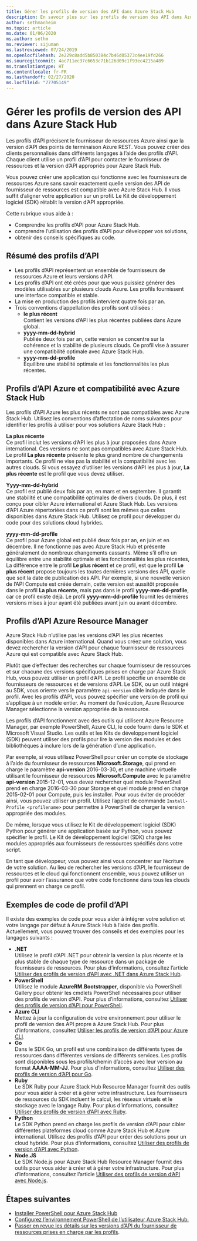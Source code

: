 ```yaml
---
title: Gérer les profils de version des API dans Azure Stack Hub
description: En savoir plus sur les profils de version des API dans Azure Stack Hub
author: sethmanheim
ms.topic: article
ms.date: 01/06/2020
ms.author: sethm
ms.reviewer: sijuman
ms.lastreviewed: 07/24/2019
ms.openlocfilehash: 2e229c8add5b850384c7b46d05373c4ee19fd266
ms.sourcegitcommit: 4ac711ec37c6653c71b126d09c1f93ec4215a489
ms.translationtype: HT
ms.contentlocale: fr-FR
ms.lasthandoff: 02/27/2020
ms.locfileid: "77705149"
---
```

# <a name="manage-api-version-profiles-in-azure-stack-hub"></a>Gérer les profils de version des API dans Azure Stack Hub

Les profils d’API précisent le fournisseur de ressources Azure ainsi que la version d’API des points de terminaison Azure REST. Vous pouvez créer des clients personnalisés dans différents langages à l’aide des profils d’API. Chaque client utilise un profil d’API pour contacter le fournisseur de ressources et la version d’API appropriés pour Azure Stack Hub.

Vous pouvez créer une application qui fonctionne avec les fournisseurs de ressources Azure sans savoir exactement quelle version des API de fournisseur de ressources est compatible avec Azure Stack Hub. Il vous suffit d’aligner votre application sur un profil. Le Kit de développement logiciel (SDK) rétablit la version d’API appropriée.

Cette rubrique vous aide à :

- Comprendre les profils d’API pour Azure Stack Hub.
- comprendre l’utilisation des profils d’API pour développer vos solutions,
- obtenir des conseils spécifiques au code.

## <a name="summary-of-api-profiles"></a>Résumé des profils d’API

- Les profils d’API représentent un ensemble de fournisseurs de ressources Azure et leurs versions d’API.
- Les profils d’API ont été créés pour que vous puissiez générer des modèles utilisables sur plusieurs clouds Azure. Les profils fournissent une interface compatible et stable.
- La mise en production des profils intervient quatre fois par an.
- Trois conventions d’appellation des profils sont utilisées :
  - **le plus récent**  
        Contient les versions d’API les plus récentes publiées dans Azure global.
  - **yyyy-mm-dd-hybrid**  
    Publiée deux fois par an, cette version se concentre sur la cohérence et la stabilité de plusieurs clouds. Ce profil vise à assurer une compatibilité optimale avec Azure Stack Hub.
  - **yyyy-mm-dd-profile** <br>
    Équilibre une stabilité optimale et les fonctionnalités les plus récentes.

## <a name="azure-api-profiles-and-azure-stack-hub-compatibility"></a>Profils d’API Azure et compatibilité avec Azure Stack Hub

Les profils d’API Azure les plus récents ne sont pas compatibles avec Azure Stack Hub. Utilisez les conventions d’affectation de noms suivantes pour identifier les profils à utiliser pour vos solutions Azure Stack Hub :

**La plus récente**  
Ce profil inclut les versions d’API les plus à jour proposées dans Azure international. Ces versions ne sont pas compatibles avec Azure Stack Hub. Le profil **La plus récente** présente le plus grand nombre de changements importants. Ce profil ne vise pas la stabilité et la compatibilité avec les autres clouds. Si vous essayez d’utiliser les versions d’API les plus à jour, **La plus récente** est le profil que vous devez utiliser.

**Yyyy-mm-dd-hybrid**  
Ce profil est publié deux fois par an, en mars et en septembre. Il garantit une stabilité et une compatibilité optimales de divers clouds. De plus, il est conçu pour cibler Azure international et Azure Stack Hub. Les versions d’API Azure répertoriées dans ce profil sont les mêmes que celles disponibles dans Azure Stack Hub. Utilisez ce profil pour développer du code pour des solutions cloud hybrides.

**yyyy-mm-dd-profile**  
Ce profil pour Azure global est publié deux fois par an, en juin et en décembre. Il ne fonctionne pas avec Azure Stack Hub et présente généralement de nombreux changements cassants. Même s’il offre un équilibre entre une stabilité optimale et les fonctionnalités les plus récentes, La différence entre le profil **Le plus récent** et ce profil, est que le profil **Le plus récent** propose toujours les toutes dernières versions des API, quelle que soit la date de publication des API. Par exemple, si une nouvelle version de l’API Compute est créée demain, cette version est aussitôt proposée dans le profil **La plus récente**, mais pas dans le profil **yyyy-mm-dd-profile**, car ce profil existe déjà. Le profil **yyyy-mm-dd-profile** fournit les dernières versions mises à jour ayant été publiées avant juin ou avant décembre.

## <a name="azure-resource-manager-api-profiles"></a>Profils d’API Azure Resource Manager

Azure Stack Hub n’utilise pas les versions d’API les plus récentes disponibles dans Azure international. Quand vous créez une solution, vous devez rechercher la version d’API pour chaque fournisseur de ressources Azure qui est compatible avec Azure Stack Hub.

Plutôt que d’effectuer des recherches sur chaque fournisseur de ressources et sur chacune des versions spécifiques prises en charge par Azure Stack Hub, vous pouvez utiliser un profil d’API. Le profil spécifie un ensemble de fournisseurs de ressources et de versions d’API. Le SDK, ou un outil intégré au SDK, vous oriente vers le paramètre `api-version` cible indiquée dans le profil. Avec les profils d’API, vous pouvez spécifier une version de profil qui s’applique à un modèle entier. Au moment de l’exécution, Azure Resource Manager sélectionne la version appropriée de la ressource.

Les profils d’API fonctionnent avec des outils qui utilisent Azure Resource Manager, par exemple PowerShell, Azure CLI, le code fourni dans le SDK et Microsoft Visual Studio. Les outils et les Kits de développement logiciel (SDK) peuvent utiliser des profils pour lire la version des modules et des bibliothèques à inclure lors de la génération d’une application.

Par exemple, si vous utilisez PowerShell pour créer un compte de stockage à l’aide du fournisseur de ressources **Microsoft.Storage**, qui prend en charge le paramètre **api-version** 2016-03-30, et une machine virtuelle utilisant le fournisseur de ressources **Microsoft.Compute** avec le paramètre **api-version** 2015-12-01, vous devez rechercher quel module PowerShell prend en charge 2016-03-30 pour Storage et quel module prend en charge 2015-02-01 pour Compute, puis les installer. Pour vous éviter de procéder ainsi, vous pouvez utiliser un profil. Utilisez l’applet de commande `Install-Profile <profilename>` pour permettre à PowerShell de charger la version appropriée des modules.

De même, lorsque vous utilisez le Kit de développement logiciel (SDK) Python pour générer une application basée sur Python, vous pouvez spécifier le profil. Le Kit de développement logiciel (SDK) charge les modules appropriés aux fournisseurs de ressources spécifiés dans votre script.

En tant que développeur, vous pouvez ainsi vous concentrer sur l’écriture de votre solution. Au lieu de rechercher les versions d’API, le fournisseur de ressources et le cloud qui fonctionnent ensemble, vous pouvez utiliser un profil pour avoir l’assurance que votre code fonctionne dans tous les clouds qui prennent en charge ce profil.

## <a name="api-profile-code-samples"></a>Exemples de code de profil d’API

Il existe des exemples de code pour vous aider à intégrer votre solution et votre langage par défaut à Azure Stack Hub à l’aide des profils. Actuellement, vous pouvez trouver des conseils et des exemples pour les langages suivants :

- **.NET** <br>
Utilisez le profil d’API .NET pour obtenir la version la plus récente et la plus stable de chaque type de ressource dans un package de fournisseurs de ressources. Pour plus d’informations, consultez l’article [Utiliser des profils de version d’API avec .NET dans Azure Stack Hub](azure-stack-version-profiles-net.md).
- **PowerShell**  
Utilisez le module **AzureRM.Bootstrapper**, disponible via PowerShell Gallery pour obtenir les cmdlets PowerShell nécessaires pour utiliser des profils de version d’API. Pour plus d’informations, consultez [Utiliser des profils de version d’API pour PowerShell](azure-stack-version-profiles-powershell.md).
- **Azure CLI**  
Mettez à jour la configuration de votre environnement pour utiliser le profil de version des API propre à Azure Stack Hub. Pour plus d’informations, consultez [Utiliser les profils de version d’API pour Azure CLI](azure-stack-version-profiles-azurecli2.md).
- **Go**  
Dans le SDK Go, un profil est une combinaison de différents types de ressources dans différentes versions de différents services. Les profils sont disponibles sous les profils/chemin d’accès avec leur version au format **AAAA-MM-JJ**. Pour plus d’informations, consultez [Utiliser des profils de version d’API pour Go](azure-stack-version-profiles-go.md).
- **Ruby**  
Le SDK Ruby pour Azure Stack Hub Resource Manager fournit des outils pour vous aider à créer et à gérer votre infrastructure. Les fournisseurs de ressources du SDK incluent le calcul, les réseaux virtuels et le stockage avec le langage Ruby. Pour plus d’informations, consultez [Utiliser des profils de version d’API avec Ruby](azure-stack-version-profiles-ruby.md).
- **Python**  
Le SDK Python prend en charge les profils de version d’API pour cibler différentes plateformes cloud comme Azure Stack Hub et Azure international. Utilisez des profils d’API pour créer des solutions pour un cloud hybride. Pour plus d’informations, consultez [Utiliser des profils de version d’API avec Python](azure-stack-version-profiles-python.md).
- **Node.JS**  
Le SDK Node.js pour Azure Stack Hub Resource Manager fournit des outils pour vous aider à créer et à gérer votre infrastructure. Pour plus d’informations, consultez l’article [Utiliser des profils de version d’API avec Node.js](azure-stack-version-profile-nodejs.md).

## <a name="next-steps"></a>Étapes suivantes

- [Installer PowerShell pour Azure Stack Hub](../operator/azure-stack-powershell-install.md)
- [Configurez l’environnement PowerShell de l’utilisateur Azure Stack Hub.](azure-stack-powershell-configure-user.md)
- [Passer en revue les détails sur les versions d’API du fournisseur de ressources prises en charge par les profils](azure-stack-profiles-azure-resource-manager-versions.md).
